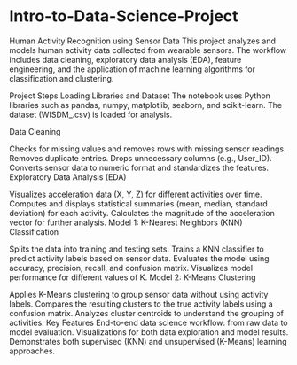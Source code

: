 # Intro-to-Data-Science-Project
Human Activity Recognition using Sensor Data
This project analyzes and models human activity data collected from wearable sensors. The workflow includes data cleaning, exploratory data analysis (EDA), feature engineering, and the application of machine learning algorithms for classification and clustering.

Project Steps
Loading Libraries and Dataset
The notebook uses Python libraries such as pandas, numpy, matplotlib, seaborn, and scikit-learn. The dataset (WISDM_.csv) is loaded for analysis.

Data Cleaning

Checks for missing values and removes rows with missing sensor readings.
Removes duplicate entries.
Drops unnecessary columns (e.g., User_ID).
Converts sensor data to numeric format and standardizes the features.
Exploratory Data Analysis (EDA)

Visualizes acceleration data (X, Y, Z) for different activities over time.
Computes and displays statistical summaries (mean, median, standard deviation) for each activity.
Calculates the magnitude of the acceleration vector for further analysis.
Model 1: K-Nearest Neighbors (KNN) Classification

Splits the data into training and testing sets.
Trains a KNN classifier to predict activity labels based on sensor data.
Evaluates the model using accuracy, precision, recall, and confusion matrix.
Visualizes model performance for different values of K.
Model 2: K-Means Clustering

Applies K-Means clustering to group sensor data without using activity labels.
Compares the resulting clusters to the true activity labels using a confusion matrix.
Analyzes cluster centroids to understand the grouping of activities.
Key Features
End-to-end data science workflow: from raw data to model evaluation.
Visualizations for both data exploration and model results.
Demonstrates both supervised (KNN) and unsupervised (K-Means) learning approaches.
